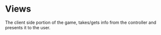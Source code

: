 # Views
The client side portion of the game, takes/gets info from the controller and presents it to the user.
